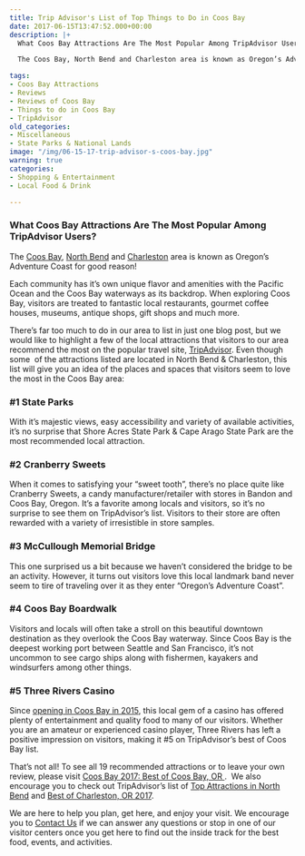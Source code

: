 ```yaml
---
title: Trip Advisor's List of Top Things to Do in Coos Bay
date: 2017-06-15T13:47:52.000+00:00
description: |+
  What Coos Bay Attractions Are The Most Popular Among TripAdvisor Users?

  The Coos Bay, North Bend and Charleston area is known as Oregon’s Adventure Coast for good reason!

tags:
- Coos Bay Attractions
- Reviews
- Reviews of Coos Bay
- Things to do in Coos Bay
- TripAdvisor
old_categories:
- Miscellaneous
- State Parks & National Lands
image: "/img/06-15-17-trip-advisor-s-coos-bay.jpg"
warning: true
categories:
- Shopping & Entertainment
- Local Food & Drink

---
```

### What Coos Bay Attractions Are The Most Popular Among TripAdvisor Users?

The [Coos Bay](/towns/coos-bay/), [North Bend](/towns/north-bend/) and [Charleston](/towns/charleston/) area is known as Oregon’s Adventure Coast for good reason!

Each community has it’s own unique flavor and amenities with the Pacific Ocean and the Coos Bay waterways as its backdrop. When exploring Coos Bay, visitors are treated to fantastic local restaurants, gourmet coffee houses, museums, antique shops, gift shops and much more.

There’s far too much to do in our area to list in just one blog post, but we would like to highlight a few of the local attractions that visitors to our area recommend the most on the popular travel site, [TripAdvisor](https://www.tripadvisor.com/Attractions-g51813-Activities-Coos_Bay_Oregon.html). Even though some  of the attractions listed are located in North Bend & Charleston, this list will give you an idea of the places and spaces that visitors seem to love the most in the Coos Bay area:

### #1 State Parks

With it’s majestic views, easy accessibility and variety of available activities, it’s no surprise that Shore Acres State Park & Cape Arago State Park are the most recommended local attraction.

### #2 Cranberry Sweets

When it comes to satisfying your “sweet tooth”, there’s no place quite like Cranberry Sweets, a candy manufacturer/retailer with stores in Bandon and Coos Bay, Oregon. It’s a favorite among locals and visitors, so it’s no surprise to see them on TripAdvisor’s list. Visitors to their store are often rewarded with a variety of irresistible in store samples.

### #3 McCullough Memorial Bridge

This one surprised us a bit because we haven’t considered the bridge to be an activity. However, it turns out visitors love this local landmark band never seem to tire of traveling over it as they enter “Oregon’s Adventure Coast”.

### #4 Coos Bay Boardwalk

Visitors and locals will often take a stroll on this beautiful downtown destination as they overlook the Coos Bay waterway. Since Coos Bay is the deepest working port between Seattle and San Francisco, it’s not uncommon to see cargo ships along with fishermen, kayakers and windsurfers among other things.

### #5 Three Rivers Casino

Since <a href="/2015/05/three-rivers-casino-opens-coos-bay-location/" target="_blank" rel="noopener noreferrer">opening in Coos Bay in 2015</a>, this local gem of a casino has offered plenty of entertainment and quality food to many of our visitors. Whether you are an amateur or experienced casino player, Three Rivers has left a positive impression on visitors, making it #5 on TripAdvisor’s best of Coos Bay list.

That’s not all! To see all 19 recommended attractions or to leave your own review, please visit <a href="https://www.tripadvisor.com/Attractions-g51813-Activities-Coos_Bay_Oregon.html" target="_blank" rel="noopener noreferrer">Coos Bay 2017: Best of Coos Bay, OR </a>.  We also encourage you to check out TripAdvisor’s list of <a href="https://www.tripadvisor.com/Attractions-g51993-Activities-North_Bend_Oregon.html" target="_blank">Top Attractions in North Bend</a> and <a href="https://www.tripadvisor.com/Tourism-g51801-Charleston_Oregon-Vacations.html" target="_blank">Best of Charleston, OR 2017</a>.

We are here to help you plan, get here, and enjoy your visit. We encourage you to [Contact Us](http://www.oregonsadventurecoast.com/contact/) if we can answer any questions or stop in one of our visitor centers once you get here to find out the inside track for the best food, events, and activities.